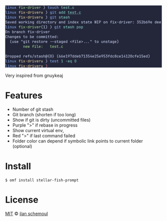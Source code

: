 ![screenshot](./screenshot.png)

Very inspired from gnuykeaj

# Features

- Number of git stash
- Git branch (shorten if too long)
- Show if git is dirty (uncommitted files)
- Purple ">" if rebase in progress
- Show current virtual env,
- Red ">" if last command failed
- Folder color can depend if symbolic link points to current folder (optional)

# Install

```fish
$ omf install stellar-fish-prompt
```
# License

[MIT][mit] © [ilan schemoul][author]


[mit]:            https://opensource.org/licenses/MIT
[author]:         https://github.com/{{USER}}
[contributors]:   https://github.com/{{USER}}/plugin-stellar-fish-prompt/graphs/contributors
[omf-link]:       https://www.github.com/oh-my-fish/oh-my-fish
[license-badge]:  https://img.shields.io/badge/license-MIT-007EC7.svg?style=flat-square

